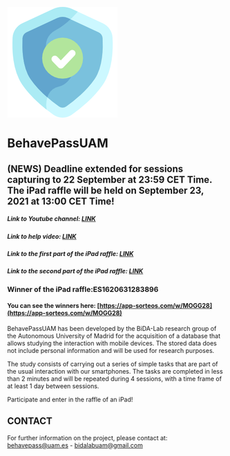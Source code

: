 ![](img/shield.png)

# BehavePassUAM

## **(NEWS) Deadline extended for sessions capturing to 22 September at 23:59 CET Time. The iPad raffle will be held on September 23, 2021 at 13:00 CET Time!**

##### Link to Youtube channel: [LINK](https://www.youtube.com/channel/UCndC3M4v2bwBlZCq34whu7A)

##### Link to help video: [LINK](https://www.youtube.com/watch?v=YhRK8Oez6D0)

##### Link to the first part of the iPad raffle: [LINK](https://www.youtube.com/watch?v=R5p2OBNGmJU&t=223s)

##### Link to the second part of the iPad raffle: [LINK](https://www.youtube.com/watch?v=1tvDKAFdLOU&t=1s)

### Winner of the iPad raffle:**ES1620631283896**

#### You can see the winners here: [https://app-sorteos.com/w/MOGG28](https://app-sorteos.com/w/MOGG28)


BehavePassUAM has been developed by the BiDA-Lab research group of the Autonomous University of Madrid for the acquisition of a database that allows studying the interaction with mobile devices. The stored data does not include personal information and will be used for research purposes.

The study consists of carrying out a series of simple tasks that are part of the usual interaction with our smartphones. The tasks are completed in less than 2 minutes and will be repeated during 4 sessions, with a time frame of at least 1 day between sessions.

Participate and enter in the raffle of an iPad!


## **CONTACT**
For further information on the project, please contact at: behavepass@uam.es - bidalabuam@gmail.com
